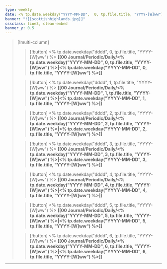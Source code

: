```yaml
---
type: weekly
date: <% tp.date.weekday("YYYY-MM-DD",  0, tp.file.title, "YYYY-[W]ww") %>
banner: "![[scottishhighlands.jpg]]"
cssclass: line3, clean-embed
banner_y: 0.5
---
```


> [!multi-column]
>> [!button]
>> <% tp.date.weekday("dddd",  0, tp.file.title, "YYYY-[W]ww") %>
>> **[[00 Journal/Periodic/Daily/<% tp.date.weekday("YYYY-MM-DD",  0, tp.file.title, "YYYY-[W]ww") %>|<% tp.date.weekday("YYYY-MM-DD",  0, tp.file.title, "YYYY-[W]ww") %>]]**
>
>> [!button]
>> <% tp.date.weekday("dddd",  1, tp.file.title, "YYYY-[W]ww") %>
>> **[[00 Journal/Periodic/Daily/<% tp.date.weekday("YYYY-MM-DD",  1, tp.file.title, "YYYY-[W]ww") %>|<% tp.date.weekday("YYYY-MM-DD",  1, tp.file.title, "YYYY-[W]ww") %>]]**
>
>> [!button]
>> <% tp.date.weekday("dddd",  2, tp.file.title, "YYYY-[W]ww") %>
>> **[[00 Journal/Periodic/Daily/<% tp.date.weekday("YYYY-MM-DD",  2, tp.file.title, "YYYY-[W]ww") %>|<% tp.date.weekday("YYYY-MM-DD",  2, tp.file.title, "YYYY-[W]ww") %>]]**
>
>> [!button]
>> <% tp.date.weekday("dddd",  3, tp.file.title, "YYYY-[W]ww") %>
>> **[[00 Journal/Periodic/Daily/<% tp.date.weekday("YYYY-MM-DD",  3, tp.file.title, "YYYY-[W]ww") %>|<% tp.date.weekday("YYYY-MM-DD",  3, tp.file.title, "YYYY-[W]ww") %>]]**
>
>> [!button]
>> <% tp.date.weekday("dddd",  4, tp.file.title, "YYYY-[W]ww") %>
>> **[[00 Journal/Periodic/Daily/<% tp.date.weekday("YYYY-MM-DD",  4, tp.file.title, "YYYY-[W]ww") %>|<% tp.date.weekday("YYYY-MM-DD",  4, tp.file.title, "YYYY-[W]ww") %>]]**
>
>> [!button]
>> <% tp.date.weekday("dddd",  5, tp.file.title, "YYYY-[W]ww") %>
>> **[[00 Journal/Periodic/Daily/<% tp.date.weekday("YYYY-MM-DD",  5, tp.file.title, "YYYY-[W]ww") %>|<% tp.date.weekday("YYYY-MM-DD",  5, tp.file.title, "YYYY-[W]ww") %>]]**
>
>> [!button]
>> <% tp.date.weekday("dddd",  6, tp.file.title, "YYYY-[W]ww") %>
>> **[[00 Journal/Periodic/Daily/<% tp.date.weekday("YYYY-MM-DD",  6, tp.file.title, "YYYY-[W]ww") %>|<% tp.date.weekday("YYYY-MM-DD",  6, tp.file.title, "YYYY-[W]ww") %>]]**

---

